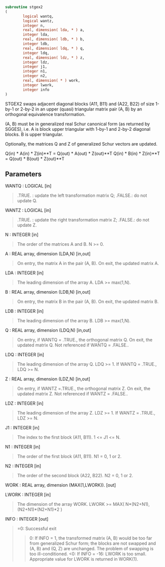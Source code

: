 ```fortran
subroutine stgex2
(
        logical wantq,
        logical wantz,
        integer n,
        real, dimension( lda, * ) a,
        integer lda,
        real, dimension( ldb, * ) b,
        integer ldb,
        real, dimension( ldq, * ) q,
        integer ldq,
        real, dimension( ldz, * ) z,
        integer ldz,
        integer j1,
        integer n1,
        integer n2,
        real, dimension( * ) work,
        integer lwork,
        integer info
)
```

STGEX2 swaps adjacent diagonal blocks (A11, B11) and (A22, B22)
of size 1-by-1 or 2-by-2 in an upper (quasi) triangular matrix pair
(A, B) by an orthogonal equivalence transformation.

(A, B) must be in generalized real Schur canonical form (as returned
by SGGES), i.e. A is block upper triangular with 1-by-1 and 2-by-2
diagonal blocks. B is upper triangular.

Optionally, the matrices Q and Z of generalized Schur vectors are
updated.

Q(in) * A(in) * Z(in)**T = Q(out) * A(out) * Z(out)**T
Q(in) * B(in) * Z(in)**T = Q(out) * B(out) * Z(out)**T

## Parameters
WANTQ : LOGICAL [in]
> .TRUE. : update the left transformation matrix Q;
> .FALSE.: do not update Q.

WANTZ : LOGICAL [in]
> .TRUE. : update the right transformation matrix Z;
> .FALSE.: do not update Z.

N : INTEGER [in]
> The order of the matrices A and B. N >= 0.

A : REAL array, dimension (LDA,N) [in,out]
> On entry, the matrix A in the pair (A, B).
> On exit, the updated matrix A.

LDA : INTEGER [in]
> The leading dimension of the array A. LDA >= max(1,N).

B : REAL array, dimension (LDB,N) [in,out]
> On entry, the matrix B in the pair (A, B).
> On exit, the updated matrix B.

LDB : INTEGER [in]
> The leading dimension of the array B. LDB >= max(1,N).

Q : REAL array, dimension (LDQ,N) [in,out]
> On entry, if WANTQ = .TRUE., the orthogonal matrix Q.
> On exit, the updated matrix Q.
> Not referenced if WANTQ = .FALSE..

LDQ : INTEGER [in]
> The leading dimension of the array Q. LDQ >= 1.
> If WANTQ = .TRUE., LDQ >= N.

Z : REAL array, dimension (LDZ,N) [in,out]
> On entry, if WANTZ =.TRUE., the orthogonal matrix Z.
> On exit, the updated matrix Z.
> Not referenced if WANTZ = .FALSE..

LDZ : INTEGER [in]
> The leading dimension of the array Z. LDZ >= 1.
> If WANTZ = .TRUE., LDZ >= N.

J1 : INTEGER [in]
> The index to the first block (A11, B11). 1 <= J1 <= N.

N1 : INTEGER [in]
> The order of the first block (A11, B11). N1 = 0, 1 or 2.

N2 : INTEGER [in]
> The order of the second block (A22, B22). N2 = 0, 1 or 2.

WORK : REAL array, dimension (MAX(1,LWORK)). [out]

LWORK : INTEGER [in]
> The dimension of the array WORK.
> LWORK >=  MAX( N*(N2+N1), (N2+N1)*(N2+N1)*2 )

INFO : INTEGER [out]
> =0: Successful exit
> >0: If INFO = 1, the transformed matrix (A, B) would be
> too far from generalized Schur form; the blocks are
> not swapped and (A, B) and (Q, Z) are unchanged.
> The problem of swapping is too ill-conditioned.
> <0: If INFO = -16: LWORK is too small. Appropriate value
> for LWORK is returned in WORK(1).
